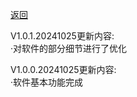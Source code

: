 [返回](../README.md)

V1.0.1.20241025更新内容:<br/>
·对软件的部分细节进行了优化<br/>

V1.0.0.20241025更新内容:<br/>
·软件基本功能完成<br/>
